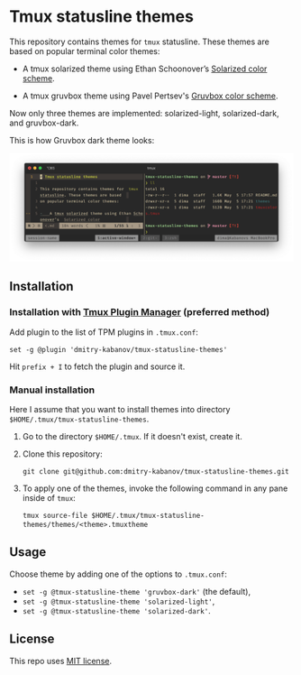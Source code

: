 # Tmux statusline themes

This repository contains themes for `tmux` statusline. These themes are based
on popular terminal color themes:

-   A tmux solarized theme using Ethan Schoonover’s [Solarized color
    scheme](http://ethanschoonover.com/solarized).

-   A tmux gruvbox theme using Pavel Pertsev's [Gruvbox color
    scheme](https://github.com/morhetz/gruvbox-contrib).

Now only three themes are implemented: solarized-light, solarized-dark, and gruvbox-dark.

This is how Gruvbox dark theme looks:

![Appearance of the Gruvbox-dark tmux theme](_assets/gruvbox-dark.png "Appearance of the Gruvbox dark tmux theme")





## Installation

### Installation with [Tmux Plugin Manager](https://github.com/tmux-plugins/tpm) (preferred method)

Add plugin to the list of TPM plugins in `.tmux.conf`:

    set -g @plugin 'dmitry-kabanov/tmux-statusline-themes'

Hit `prefix + I` to fetch the plugin and source it.

### Manual installation

Here I assume that you want to install themes into directory
`$HOME/.tmux/tmux-statusline-themes`.

1.  Go to the directory `$HOME/.tmux`. If it doesn't exist, create it.

2.  Clone this repository:
    
        git clone git@github.com:dmitry-kabanov/tmux-statusline-themes.git

3.  To apply one of the themes, invoke the following command in any pane inside
    of `tmux`:

        tmux source-file $HOME/.tmux/tmux-statusline-themes/themes/<theme>.tmuxtheme


## Usage

Choose theme by adding one of the options to `.tmux.conf`:

- `set -g @tmux-statusline-theme 'gruvbox-dark'` (the default),
- `set -g @tmux-statusline-theme 'solarized-light'`,
- `set -g @tmux-statusline-theme 'solarized-dark'`.


## License

This repo uses [MIT license](LICENSE.md).
